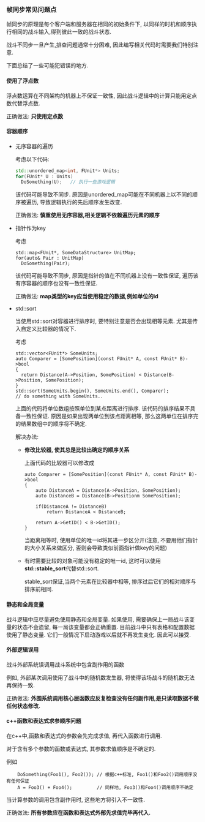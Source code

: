 ### 帧同步常见问题点

帧同步的原理是每个客户端和服务器在相同的初始条件下, 以同样的时机和顺序执行相同的战斗输入,得到彼此一致的战斗状态.

战斗不同步一旦产生,排查问题通常十分困难, 因此编写相关代码时需要我们特别注意.

下面总结了一些可能犯错误的地方.

#### 使用了浮点数

浮点数运算在不同架构的机器上不保证一致性, 因此战斗逻辑中的计算只能用定点数代替浮点数.

正确做法: **只使用定点数**

#### 容器顺序

* 无序容器的遍历

  考虑以下代码:

  ```c++
  std::unordered_map<int, FUnit*> Units;
  for(FUnit* U : Units)
  	DoSomething(U);   // 执行一些游戏逻辑
  ```

  该代码可能导致不同步. 原因是unordered_map可能在不同机器上以不同的顺序被遍历, 导致逻辑执行的先后顺序发生改变.

  正确做法: **慎重使用无序容器,相关逻辑不依赖遍历元素的顺序**

* 指针作为key

  考虑

  ```
  std::map<FUnit*, SomeDataStructure> UnitMap;
  for(auto& Pair : UnitMap)
  	DoSomething(Pair);
  ```

  该代码可能导致不同步, 原因是指针的值在不同机器上没有一致性保证, 遍历该有序容器的顺序也没有一致性保证.

  正确做法: **map类型的key应当使用稳定的数据,例如单位的id**

* std::sort

  当使用std::sort对容器进行排序时, 要特别注意是否会出现相等元素. 尤其是传入自定义比较器的情况下.

  考虑

  ```
  std::vector<FUnit*> SomeUnits;
  auto Comparer = [SomePosition](const FUnit* A, const FUnit* B)->bool
  {
  	return Distance(A->Position, SomePosition) < Distance(B->Position, SomePosition);
  }
  std::sort(SomeUnits.begin(), SomeUnits.end(), Comparer);
  // do something with SomeUnits..
  ```

  上面的代码将单位数组按照单位到某点距离进行排序. 该代码的排序结果不具备一致性保证. 原因是如果出现两单位到该点距离相等, 那么这两单位在排序完的结果数组中的顺序将不确定.

  解决办法: 

  * **修改比较器, 使其总是比较出确定的顺序关系**

    上面代码的比较器可以修改成

    ```
    auto Comparer = [SomePosition](const FUnit* A, const FUnit* B)->bool
    {
    	auto DistanceA = Distance(A->Position, SomePosition);
    	auto DistanceB = Distance(B->Positionm SomePosition);
    	
    	if(DistanceA != DistanceB)
    		return DistanceA < DistanceB;
    	
        return A->GetID() < B->GetID();
    }
    ```

    当距离相等时, 使用单位的唯一id将其进一步区分开(注意, 不要用他们指针的大小关系来做区分, 否则会导致类似前面指针做key的问题)

  * 有时需要比较的对象可能没有稳定的唯一id, 这时可以使用**std::stable_sort**代替std::sort.

     stable_sort保证,当两个元素在比较器中相等, 排序过后它们的相对顺序与排序前相同.

#### 静态和全局变量

战斗逻辑中应尽量避免使用静态和全局变量. 如果使用, 需要确保上一局战斗该变量的状态不会遗留, 每一局该变量都会正确重置.
目前战斗中只有表格和配置数据使用了静态变量. 它们一般情况下启动游戏以后就不再发生变化.
因此可以接受.

#### 外部逻辑误用

战斗外部系统误调用战斗系统中包含副作用的函数

例如, 外部某次调用使用了战斗中的随机数发生器, 将使得该场战斗的随机数无法再保持一致.

正确做法: **外围系统调用核心层函数应反复检查没有任何副作用,是只读取数据不做任何状态修改.**

#### c++函数和表达式求参顺序问题

在c++中,函数和表达式的参数会先完成求值, 再代入函数进行调用. 

对于含有多个参数的函数或表达式, 其参数求值顺序是不确定的. 

例如

```
	DoSomething(Foo1(), Foo2()); // 根据c++标准, Foo1()和Foo2()调用顺序没有任何保证
	A = Foo3() + Foo4();         // 同样地, Foo3()和Foo4()调用顺序不确定
```

当计算参数的调用包含副作用时, 这些地方将引入不一致性.

正确做法: **所有参数应在函数和表达式外部先求值完毕再代入.**


​	
​	
